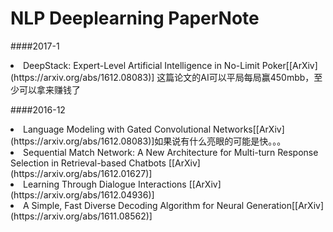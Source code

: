 # NLP Deeplearning PaperNote
####2017-1
<li>DeepStack: Expert-Level Artificial Intelligence in No-Limit Poker[[ArXiv](https://arxiv.org/abs/1612.08083)] 这篇论文的AI可以平局每局赢450mbb，至少可以拿来赚钱了</li>



####2016-12

<li>Language Modeling with Gated Convolutional Networks[[ArXiv](https://arxiv.org/abs/1612.08083)]如果说有什么亮眼的可能是快。。。</li>

<li>Sequential Match Network: A New Architecture for Multi-turn Response Selection in Retrieval-based Chatbots [[ArXiv](https://arxiv.org/abs/1612.01627)]</li>

<li>Learning Through Dialogue Interactions [[ArXiv](https://arxiv.org/abs/1612.04936)]</li>

<li>A Simple, Fast Diverse Decoding Algorithm for Neural Generation[[ArXiv](https://arxiv.org/abs/1611.08562)]</li>

